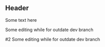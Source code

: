 ## Header

Some text here

Some editing while for outdate dev branch


#2 Some editing while for outdate dev branch
